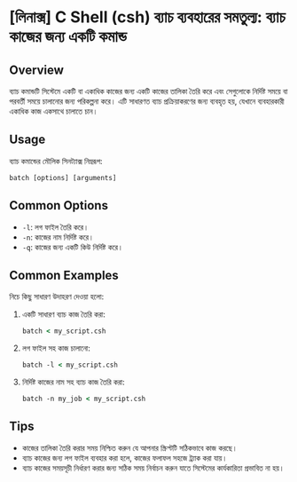 # [লিনাক্স] C Shell (csh) ব্যাচ ব্যবহারের সমতুল্য: ব্যাচ কাজের জন্য একটি কমান্ড

## Overview
ব্যাচ কমান্ডটি সিস্টেমে একটি বা একাধিক কাজের জন্য একটি কাজের তালিকা তৈরি করে এবং সেগুলোকে নির্দিষ্ট সময়ে বা পরবর্তী সময়ে চালানোর জন্য পরিকল্পনা করে। এটি সাধারণত ব্যাচ প্রক্রিয়াকরণের জন্য ব্যবহৃত হয়, যেখানে ব্যবহারকারী একাধিক কাজ একসাথে চালাতে চান।

## Usage
ব্যাচ কমান্ডের মৌলিক সিনট্যাক্স নিম্নরূপ:

```csh
batch [options] [arguments]
```

## Common Options
- `-l`: লগ ফাইল তৈরি করে।
- `-n`: কাজের নাম নির্দিষ্ট করে।
- `-q`: কাজের জন্য একটি কিউ নির্দিষ্ট করে।

## Common Examples
নিচে কিছু সাধারণ উদাহরণ দেওয়া হলো:

1. একটি সাধারণ ব্যাচ কাজ তৈরি করা:
   ```csh
   batch < my_script.csh
   ```

2. লগ ফাইল সহ কাজ চালানো:
   ```csh
   batch -l < my_script.csh
   ```

3. নির্দিষ্ট কাজের নাম সহ ব্যাচ কাজ তৈরি করা:
   ```csh
   batch -n my_job < my_script.csh
   ```

## Tips
- কাজের তালিকা তৈরি করার সময় নিশ্চিত করুন যে আপনার স্ক্রিপ্টটি সঠিকভাবে কাজ করছে।
- ব্যাচ কাজের জন্য লগ ফাইল ব্যবহার করা হলে, কাজের ফলাফল সহজে ট্র্যাক করা যায়।
- ব্যাচ কাজের সময়সূচী নির্ধারণ করার জন্য সঠিক সময় নির্বাচন করুন যাতে সিস্টেমের কার্যকারিতা প্রভাবিত না হয়।